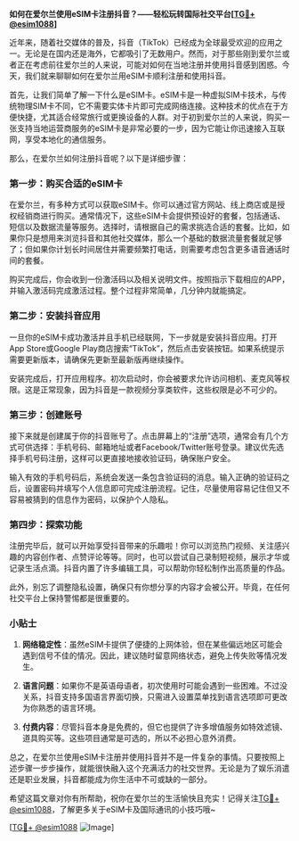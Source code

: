 **如何在爱尔兰使用eSIM卡注册抖音？——轻松玩转国际社交平台[[TG💪+ @esim1088](https://t.me/s/esim1088)]**

近年来，随着社交媒体的普及，抖音（TikTok）已经成为全球最受欢迎的应用之一。无论是在国内还是海外，它都吸引了无数用户。然而，对于那些刚到爱尔兰或者正在考虑前往爱尔兰的人来说，可能对如何在当地注册并使用抖音感到困惑。今天，我们就来聊聊如何在爱尔兰用eSIM卡顺利注册和使用抖音。

首先，让我们简单了解一下什么是eSIM卡。eSIM卡是一种虚拟SIM卡技术，与传统物理SIM卡不同，它不需要实体卡片即可完成网络连接。这种技术的优点在于方便快捷，尤其适合经常旅行或更换设备的人群。对于初到爱尔兰的人来说，购买一张支持当地运营商服务的eSIM卡是非常必要的一步，因为它能让你迅速接入互联网，享受本地化的通信服务。

那么，在爱尔兰如何注册抖音呢？以下是详细步骤：

### 第一步：购买合适的eSIM卡

在爱尔兰，有多种方式可以获取eSIM卡。你可以通过官方网站、线上商店或是授权经销商进行购买。通常情况下，这些eSIM卡会提供预设好的套餐，包括通话、短信以及数据流量等服务。选择时，请根据自己的需求挑选合适的套餐。比如，如果你只是想用来浏览抖音和其他社交媒体，那么一个基础的数据流量套餐就足够了；但如果你计划长时间居住并需要频繁打电话，则需要考虑包含更多语音通话时间的套餐。

购买完成后，你会收到一份激活码以及相关说明文件。按照指示下载相应的APP，并输入激活码完成激活过程。整个过程非常简单，几分钟内就能搞定。

### 第二步：安装抖音应用

一旦你的eSIM卡成功激活并且手机已经联网，下一步就是安装抖音应用。打开App Store或Google Play商店搜索“TikTok”，然后点击安装按钮。如果系统提示需要更新版本，请确保先更新至最新版再继续操作。

安装完成后，打开应用程序。初次启动时，你会被要求允许访问相机、麦克风等权限。这是正常现象，因为抖音是一款视频分享类软件，这些权限是必不可少的。

### 第三步：创建账号

接下来就是创建属于你的抖音账号了。点击屏幕上的“注册”选项，通常会有几个方式可供选择：手机号码、邮箱地址或者Facebook/Twitter账号登录。建议优先选择手机号码注册，这样可以更直接地接收验证码，确保账户安全。

输入有效的手机号码后，系统会发送一条包含验证码的消息。输入正确的验证码之后，设置密码并填写个人信息即可完成注册流程。记住，尽量使用容易记住但又不容易被猜到的信息作为密码，以保护个人隐私。

### 第四步：探索功能

注册完毕后，就可以开始享受抖音带来的乐趣啦！你可以浏览热门视频、关注感兴趣的内容创作者、点赞评论等等。同时，也可以尝试自己录制短视频，展示才华或记录生活点滴。抖音内置了许多编辑工具，可以帮助你轻松制作出高质量的作品。

此外，别忘了调整隐私设置，确保只有你想分享的内容才会被公开。毕竟，在任何社交平台上保持警惕都是很重要的。

### 小贴士

1. **网络稳定性**：虽然eSIM卡提供了便捷的上网体验，但在某些偏远地区可能会遇到信号不佳的情况。因此，建议随时留意网络状态，避免上传失败等情况发生。
   
2. **语言问题**：如果你不是英语母语者，初次使用时可能会遇到一些困难。不过没关系，抖音支持多国语言界面切换，只需进入设置菜单找到语言选项即可更改为你熟悉的语言环境。

3. **付费内容**：尽管抖音本身是免费的，但它也提供了许多增值服务如特效滤镜、道具购买等。这些项目通常是可选的，所以不必担心意外消费。

总之，在爱尔兰使用eSIM卡注册并使用抖音并不是一件复杂的事情。只要按照上述步骤一步步操作，就能很快融入这个充满活力的社交世界。无论是为了娱乐消遣还是职业发展，抖音都能成为你生活中不可或缺的一部分。

希望这篇文章对你有所帮助，祝你在爱尔兰的生活愉快且充实！记得关注[TG💪+ @esim1088](https://t.me/s/esim1088)，了解更多关于eSIM卡及国际通讯的小技巧哦~

[[TG💪+ @esim1088](https://t.me/s/esim1088) ![Image](https://i.postimg.cc/4NQfJmqS/Snipaste-2025-05-13-00-14-12.png)]
